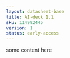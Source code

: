 ```yaml
---
layout: datasheet-base
title: AI-deck 1.1
sku: 114992445
version: 1
status: early-access
---
```


some content here
